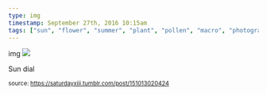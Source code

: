 ```yaml
---
type: img
timestamp: September 27th, 2016 10:15am
tags: ["sun", "flower", "summer", "plant", "pollen", "macro", "photography"]
---
```

img
<img src="https://saturdayxiii.github.io/media/151013020424.jpg"/>
                                                                                          
Sun dial
 
                                    
                
                
                
                
                                
<small>source: https://saturdayxiii.tumblr.com/post/151013020424</small>